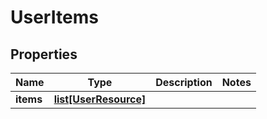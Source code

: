 # UserItems

## Properties
| Name | Type | Description | Notes |
| ------------ | ------------- | ------------- | ------------- |
| **items** | [**list[UserResource]**](UserResource.md) |  |  |


